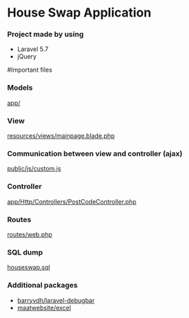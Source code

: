# House Swap Application
### Project made by using 

* Laravel 5.7
* jQuery

#Important files

### Models 
[app/](app/)

### View 
[resources/views/mainpage.blade.php](resources/views/mainpage.blade.php)

### Communication between view and controller (ajax) 
[public/js/custom.js](public/js/custom.js)

### Controller 
[app/Http/Controllers/PostCodeController.php](app/Http/Controllers/PostCodeController.php)

### Routes 
[routes/web.php](routes/web.php)

### SQL dump
[houseswap.sql](houseswap.sql)

### Additional packages
* [barryvdh/laravel-debugbar](https://github.com/barryvdh/laravel-debugbar)
* [maatwebsite/excel](https://laravel-excel.maatwebsite.nl/)
 
